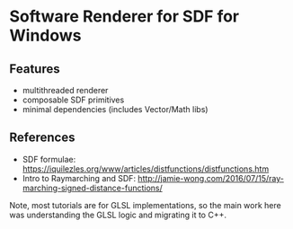 # Software Renderer for SDF for Windows

## Features

* multithreaded renderer
* composable SDF primitives
* minimal dependencies (includes Vector/Math libs)

## References

* SDF formulae: https://iquilezles.org/www/articles/distfunctions/distfunctions.htm
* Intro to Raymarching and SDF: http://jamie-wong.com/2016/07/15/ray-marching-signed-distance-functions/

Note, most tutorials are for GLSL implementations, so the main work here was understanding the GLSL logic and migrating it to C++.